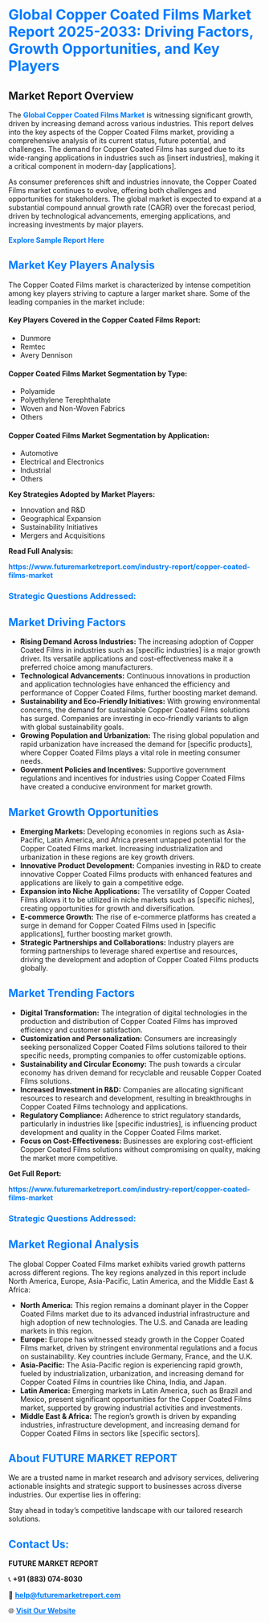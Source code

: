 <h1 style="color: #007BFF;">Global Copper Coated Films Market Report 2025-2033: Driving Factors, Growth Opportunities, and Key Players</h1>

<section id="overview">
<h2>Market Report Overview</h2>
<p>The <a href="https://www.futuremarketreport.com/industry-report/copper-coated-films-market" style="color: #007BFF; text-decoration: none;"><strong>Global Copper Coated Films Market</strong></a> is witnessing significant growth, driven by increasing demand across various industries. This report delves into the key aspects of the Copper Coated Films market, providing a comprehensive analysis of its current status, future potential, and challenges. The demand for Copper Coated Films has surged due to its wide-ranging applications in industries such as [insert industries], making it a critical component in modern-day [applications].</p>
<p>As consumer preferences shift and industries innovate, the Copper Coated Films market continues to evolve, offering both challenges and opportunities for stakeholders. The global market is expected to expand at a substantial compound annual growth rate (CAGR) over the forecast period, driven by technological advancements, emerging applications, and increasing investments by major players.</p>
</section>

<section id="overview">
<p><a href="https://www.futuremarketreport.com/request-sample/reportId=75278" style="color: #007BFF; text-decoration: none;"><strong>Explore Sample Report Here</strong></a></p>
</section>

<section id="key-players">
<h2 style="color: #007BFF;">Market Key Players Analysis</h2>
<p>The Copper Coated Films market is characterized by intense competition among key players striving to capture a larger market share. Some of the leading companies in the market include:</p>
<h4>Key Players Covered in the Copper Coated Films Report:</h4>
<ul><li>Dunmore</li><li>Remtec</li><li>Avery Dennison</li></ul>
<h4>Copper Coated Films Market Segmentation by Type:</h4>
<ul><li>Polyamide</li><li>Polyethylene Terephthalate</li><li>Woven and Non-Woven Fabrics</li><li>Others</li></ul>

<h4>Copper Coated Films Market Segmentation by Application:</h4>
<ul><li>Automotive</li><li>Electrical and Electronics</li><li>Industrial</li><li>Others</li></ul>
<p><strong>Key Strategies Adopted by Market Players:</strong></p>
<ul>
<li>Innovation and R&D</li>
<li>Geographical Expansion</li>
<li>Sustainability Initiatives</li>
<li>Mergers and Acquisitions</li>
</ul>
</section>

<section>
<p><strong>Read Full Analysis: </strong></p><a href="https://www.futuremarketreport.com/industry-report/copper-coated-films-market" style="color: #007BFF; text-decoration: none;"><strong>https://www.futuremarketreport.com/industry-report/copper-coated-films-market</strong></a>
<h3 style="color: #007BFF;">Strategic Questions Addressed:</h3>
</section>

<section id="driving-factors">
<h2 style="color: #007BFF;">Market Driving Factors</h2>
<ul>
<li><strong>Rising Demand Across Industries:</strong> The increasing adoption of Copper Coated Films in industries such as [specific industries] is a major growth driver. Its versatile applications and cost-effectiveness make it a preferred choice among manufacturers.</li>
<li><strong>Technological Advancements:</strong> Continuous innovations in production and application technologies have enhanced the efficiency and performance of Copper Coated Films, further boosting market demand.</li>
<li><strong>Sustainability and Eco-Friendly Initiatives:</strong> With growing environmental concerns, the demand for sustainable Copper Coated Films solutions has surged. Companies are investing in eco-friendly variants to align with global sustainability goals.</li>
<li><strong>Growing Population and Urbanization:</strong> The rising global population and rapid urbanization have increased the demand for [specific products], where Copper Coated Films plays a vital role in meeting consumer needs.</li>
<li><strong>Government Policies and Incentives:</strong> Supportive government regulations and incentives for industries using Copper Coated Films have created a conducive environment for market growth.</li>
</ul>
</section>

<section id="growth-opportunities">
<h2 style="color: #007BFF;">Market Growth Opportunities</h2>
<ul>
<li><strong>Emerging Markets:</strong> Developing economies in regions such as Asia-Pacific, Latin America, and Africa present untapped potential for the Copper Coated Films market. Increasing industrialization and urbanization in these regions are key growth drivers.</li>
<li><strong>Innovative Product Development:</strong> Companies investing in R&D to create innovative Copper Coated Films products with enhanced features and applications are likely to gain a competitive edge.</li>
<li><strong>Expansion into Niche Applications:</strong> The versatility of Copper Coated Films allows it to be utilized in niche markets such as [specific niches], creating opportunities for growth and diversification.</li>
<li><strong>E-commerce Growth:</strong> The rise of e-commerce platforms has created a surge in demand for Copper Coated Films used in [specific applications], further boosting market growth.</li>
<li><strong>Strategic Partnerships and Collaborations:</strong> Industry players are forming partnerships to leverage shared expertise and resources, driving the development and adoption of Copper Coated Films products globally.</li>
</ul>
</section>

<section id="trending-factors">
<h2 style="color: #007BFF;">Market Trending Factors</h2>
<ul>
<li><strong>Digital Transformation:</strong> The integration of digital technologies in the production and distribution of Copper Coated Films has improved efficiency and customer satisfaction.</li>
<li><strong>Customization and Personalization:</strong> Consumers are increasingly seeking personalized Copper Coated Films solutions tailored to their specific needs, prompting companies to offer customizable options.</li>
<li><strong>Sustainability and Circular Economy:</strong> The push towards a circular economy has driven demand for recyclable and reusable Copper Coated Films solutions.</li>
<li><strong>Increased Investment in R&D:</strong> Companies are allocating significant resources to research and development, resulting in breakthroughs in Copper Coated Films technology and applications.</li>
<li><strong>Regulatory Compliance:</strong> Adherence to strict regulatory standards, particularly in industries like [specific industries], is influencing product development and quality in the Copper Coated Films market.</li>
<li><strong>Focus on Cost-Effectiveness:</strong> Businesses are exploring cost-efficient Copper Coated Films solutions without compromising on quality, making the market more competitive.</li>
</ul>
</section>

<section>
<p><strong>Get Full Report: </strong></p><a href="https://www.futuremarketreport.com/industry-report/copper-coated-films-market" style="color: #007BFF; text-decoration: none;"><strong>https://www.futuremarketreport.com/industry-report/copper-coated-films-market</strong></a>
<h3 style="color: #007BFF;">Strategic Questions Addressed:</h3>
</section>


<section id="regional-analysis">
<h2 style="color: #007BFF;">Market Regional Analysis</h2>
<p>The global Copper Coated Films market exhibits varied growth patterns across different regions. The key regions analyzed in this report include North America, Europe, Asia-Pacific, Latin America, and the Middle East & Africa:</p>
<ul>
<li><strong>North America:</strong> This region remains a dominant player in the Copper Coated Films market due to its advanced industrial infrastructure and high adoption of new technologies. The U.S. and Canada are leading markets in this region.</li>
<li><strong>Europe:</strong> Europe has witnessed steady growth in the Copper Coated Films market, driven by stringent environmental regulations and a focus on sustainability. Key countries include Germany, France, and the U.K.</li>
<li><strong>Asia-Pacific:</strong> The Asia-Pacific region is experiencing rapid growth, fueled by industrialization, urbanization, and increasing demand for Copper Coated Films in countries like China, India, and Japan.</li>
<li><strong>Latin America:</strong> Emerging markets in Latin America, such as Brazil and Mexico, present significant opportunities for the Copper Coated Films market, supported by growing industrial activities and investments.</li>
<li><strong>Middle East & Africa:</strong> The region’s growth is driven by expanding industries, infrastructure development, and increasing demand for Copper Coated Films in sectors like [specific sectors].</li>
</ul>
</section>

<footer>
<h2 style="color: #007BFF;">About FUTURE MARKET REPORT</h2>
<p>We are a trusted name in market research and advisory services, delivering actionable insights and strategic support to businesses across diverse industries. Our expertise lies in offering:</p>

<p>Stay ahead in today’s competitive landscape with our tailored research solutions.</p>

<h2 style="color: #007BFF;">Contact Us:</h2>
<p><strong>FUTURE MARKET REPORT</strong></p>
<p>📞 <strong>+91 (883) 074-8030</strong></p>
<p>📧 <strong><a href="mailto:help@futuremarketreport.com" style="color: #007BFF;">help@futuremarketreport.com</a></strong></p>
<p>🌐 <strong><a href="https://www.futuremarketreport.com/" style="color: #007BFF;">Visit Our Website</a></strong></p>
</footer>